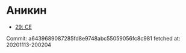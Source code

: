 # Аникин
- [29: CE](29.md)

Commit: a6439689087285fd8e9748abc55059056fc8c981
 fetched at: 20201113-200204
